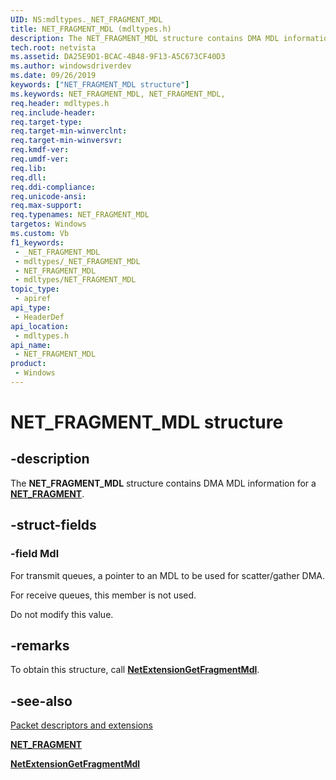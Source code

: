 ```yaml
---
UID: NS:mdltypes._NET_FRAGMENT_MDL
title: NET_FRAGMENT_MDL (mdltypes.h)
description: The NET_FRAGMENT_MDL structure contains DMA MDL information for a NET_FRAGMENT.
tech.root: netvista
ms.assetid: DA25E9D1-BCAC-4B48-9F13-A5C673CF40D3
ms.author: windowsdriverdev
ms.date: 09/26/2019
keywords: ["NET_FRAGMENT_MDL structure"]
ms.keywords: NET_FRAGMENT_MDL, NET_FRAGMENT_MDL,
req.header: mdltypes.h
req.include-header: 
req.target-type: 
req.target-min-winverclnt: 
req.target-min-winversvr: 
req.kmdf-ver: 
req.umdf-ver: 
req.lib: 
req.dll: 
req.ddi-compliance: 
req.unicode-ansi: 
req.max-support: 
req.typenames: NET_FRAGMENT_MDL
targetos: Windows
ms.custom: Vb
f1_keywords:
 - _NET_FRAGMENT_MDL
 - mdltypes/_NET_FRAGMENT_MDL
 - NET_FRAGMENT_MDL
 - mdltypes/NET_FRAGMENT_MDL
topic_type:
 - apiref
api_type:
 - HeaderDef
api_location:
 - mdltypes.h
api_name:
 - NET_FRAGMENT_MDL
product:
 - Windows
---
```


# NET_FRAGMENT_MDL structure


## -description

The **NET_FRAGMENT_MDL** structure contains DMA MDL information for a [**NET_FRAGMENT**](../fragment/ns-fragment-_net_fragment.md).

## -struct-fields

### -field Mdl

For transmit queues, a pointer to an MDL to be used for scatter/gather DMA.

For receive queues, this member is not used.

Do not modify this value.

## -remarks

To obtain this structure, call [**NetExtensionGetFragmentMdl**](../mdl/nf-mdl-netextensiongetfragmentmdl.md).

## -see-also

[Packet descriptors and extensions](https://docs.microsoft.com/windows-hardware/drivers/netcx/packet-descriptors-and-extensions)

[**NET_FRAGMENT**](../fragment/ns-fragment-_net_fragment.md)

[**NetExtensionGetFragmentMdl**](../mdl/nf-mdl-netextensiongetfragmentmdl.md)

